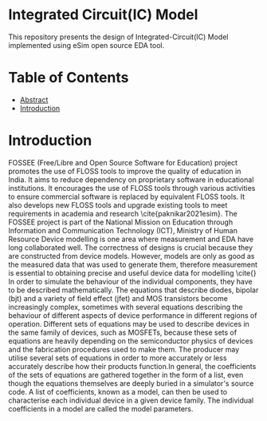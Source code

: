 # Integrated Circuit(IC) Model

This repository presents the design of Integrated-Circuit(IC) Model implemented using eSim open source EDA tool.

# Table of Contents

- [Abstract](#Abstract)
- [Introduction](#Introduction)


# Introduction

FOSSEE (Free/Libre and Open Source Software for Education) project promotes the use of FLOSS tools to improve the quality of education in India. It aims to reduce dependency on proprietary software in educational institutions. It encourages the use of FLOSS tools through various activities to ensure commercial software is replaced by equivalent FLOSS tools. It also develops new FLOSS tools and upgrade existing tools to meet requirements in academia and research \cite{paknikar2021esim}.
The FOSSEE project is part of the National Mission on Education through Information and Communication Technology (ICT), Ministry of Human Resource Device modelling is one area where measurement and EDA have long collaborated well. The correctness of designs is crucial because they are constructed from device models.
However, models are only as good as the measured data that was used to generate them, therefore measurement is essential to obtaining precise and useful device data for modelling \cite{} In order to simulate the behaviour of the individual components, they have to be described mathematically. The equations that describe diodes, bipolar (bjt) and a variety of field effect (jfet) and MOS transistors become increasingly complex, sometimes with several equations describing the behaviour of different aspects of device performance in different regions of operation. Different sets of equations may be used to describe devices in the same family of devices, such as MOSFETs, because these sets of equations are heavily depending on the semiconductor physics of devices and the fabrication procedures used to make them. The producer may utilise several sets of equations in order to more accurately or less accurately describe how their products function.In general, the coefficients of the sets of equations are gathered together in the form of a list, even though the equations themselves are deeply buried in a simulator's source code. A list of coefficients, known as a model, can then be used to characterise each individual device in a given device family. The individual coefficients in a model are called the model parameters.

